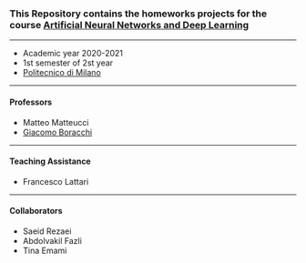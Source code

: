 
### This Repository contains the homeworks projects for the course [Artificial Neural Networks and Deep Learning](http://chrome.ws.dei.polimi.it/index.php?title=Artificial_Neural_Networks_and_Deep_Learning)
________________________
- Academic year 2020-2021
- 1st semester of 2st year
- [Politecnico di Milano](https://www.polimi.it/)
________________________
#### Professors
* Matteo Matteucci
* [Giacomo Boracchi](https://boracchi.faculty.polimi.it/teaching/AN2DL.htm)
________________________
#### Teaching Assistance
* Francesco Lattari
________________________
#### Collaborators
* Saeid Rezaei
* Abdolvakil Fazli
* Tina Emami
